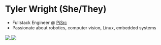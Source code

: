 # Tyler Wright (She/They)
- Fullstack Engineer @ [PiSrc](https://www.pisrc.com/)
- Passionate about robotics, computer vision, Linux, embedded systems

<a href="https://github.com/anuraghazra/github-readme-stats">
  <img align="center" src="https://github-readme-stats.vercel.app/api?username=aristochaotic&show_icons=true&layout=compact&count_private=true&theme=synthwave&include_all_commits=true" />
</a>
<a href="https://github.com/anuraghazra/github-readme-stats">
  <img align="center" src="https://github-readme-stats.vercel.app/api/wakatime?username=aristochaotic&show_icons=true&layout=compact&count_private=true&theme=synthwave&include_all_commits=true&langs_count=8" />
</a>

<!--
**aristochaotic/aristochaotic** is a ✨ _special_ ✨ repository because its `README.md` (this file) appears on your GitHub profile.

[![Top Languages](https://github-readme-stats.vercel.app/api/top-langs/?username=aristochaotic&layout=compact&theme=synthwave)](https://github.com/anuraghazra/github-readme-stats)

Here are some ideas to get you started:

- 🔭 I’m currently working on ...
- 🌱 I’m currently learning ...
- 👯 I’m looking to collaborate on ...
- 🤔 I’m looking for help with ...
- 💬 Ask me about ...
- 📫 How to reach me: ...
- 😄 Pronouns: ...
- ⚡ Fun fact: ...
-->
